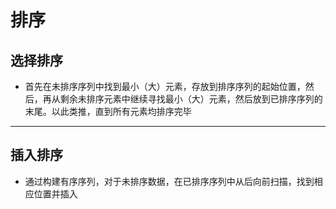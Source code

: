 # 排序
## 选择排序
* 首先在未排序序列中找到最小（大）元素，存放到排序序列的起始位置，然后，再从剩余未排序元素中继续寻找最小（大）元素，然后放到已排序序列的末尾。以此类推，直到所有元素均排序完毕

---
## 插入排序
* 通过构建有序序列，对于未排序数据，在已排序序列中从后向前扫描，找到相应位置并插入
